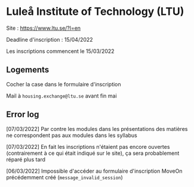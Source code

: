 # Luleå Institute of Technology (LTU)

Site : https://www.ltu.se/?l=en

Deadline d'inscription : 15/04/2022

Les inscriptions commencent le 15/03/2022

## Logements

Cocher la case dans le formulaire d'inscription

Mail à `housing.exchange@ltu.se` avant fin mai

## Error log

[07/03/2022] Par contre les modules dans les présentations des matières ne correspondent pas aux modules dans les syllabus

[07/03/2022] En fait les inscriptions n'étaient pas encore ouvertes (contrairement à ce qui était indiqué sur le site), ça sera probablement réparé plus tard

[06/03/2022] Impossible d'accéder au formulaire d'inscription MoveOn précédemment créé (`message_invalid_session`)

